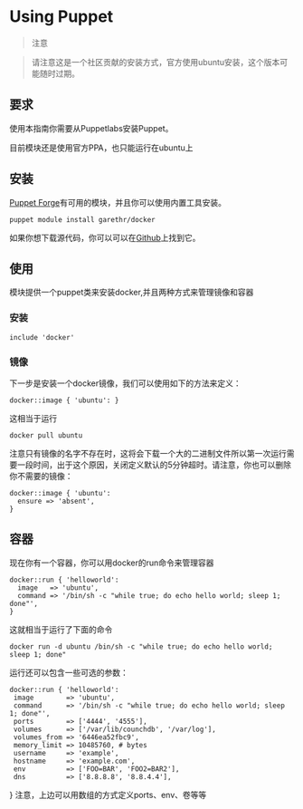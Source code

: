 # Using Puppet

>注意

>请注意这是一个社区贡献的安装方式，官方使用ubuntu安装，这个版本可能随时过期。

## 要求

使用本指南你需要从Puppetlabs安装Puppet。

目前模块还是使用官方PPA，也只能运行在ubuntu上

## 安装

[Puppet Forge](https://forge.puppetlabs.com/garethr/docker)有可用的模块，并且你可以使用内置工具安装。

    puppet module install garethr/docker
    
如果你想下载源代码，你可以可以在[Github](https://github.com/garethr/garethr-docker)上找到它。

## 使用

模块提供一个puppet类来安装docker,并且两种方式来管理镜像和容器

### 安装

    include 'docker'
    
### 镜像

下一步是安装一个docker镜像，我们可以使用如下的方法来定义：

    docker::image { 'ubuntu': }
    
这相当于运行

    docker pull ubuntu
    
注意只有镜像的名字不存在时，这将会下载一个大的二进制文件所以第一次运行需要一段时间，出于这个原因，关闭定义默认的5分钟超时。请注意，你也可以删除你不需要的镜像：

    docker::image { 'ubuntu':
      ensure => 'absent',
    }
    
## 容器

现在你有一个容器，你可以用docker的run命令来管理容器

    docker::run { 'helloworld':
      image   => 'ubuntu',
      command => '/bin/sh -c "while true; do echo hello world; sleep 1; done"',
    }
    
这就相当于运行了下面的命令

    docker run -d ubuntu /bin/sh -c "while true; do echo hello world; sleep 1; done"
    
运行还可以包含一些可选的参数：

    docker::run { 'helloworld':
     image        => 'ubuntu',
     command      => '/bin/sh -c "while true; do echo hello world; sleep 1; done"',
     ports        => ['4444', '4555'],
     volumes      => ['/var/lib/counchdb', '/var/log'],
     volumes_from => '6446ea52fbc9',
     memory_limit => 10485760, # bytes
     username     => 'example',
     hostname     => 'example.com',
     env          => ['FOO=BAR', 'FOO2=BAR2'],
     dns          => ['8.8.8.8', '8.8.4.4'],
   }
注意，上边可以用数组的方式定义ports、env、卷等等
